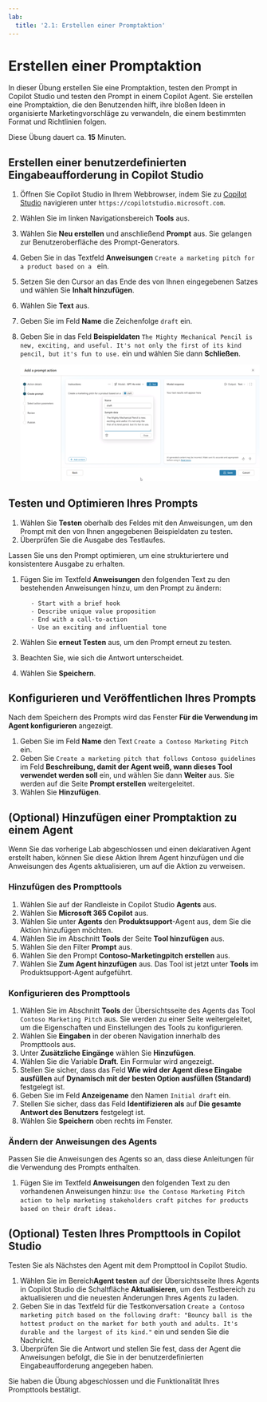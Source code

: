 ```yaml
---
lab:
  title: '2.1: Erstellen einer Promptaktion'
---
```


# Erstellen einer Promptaktion

In dieser Übung erstellen Sie eine Promptaktion, testen den Prompt in Copilot Studio und testen den Prompt in einem Copilot Agent. Sie erstellen eine Promptaktion, die den Benutzenden hilft, ihre bloßen Ideen in organisierte Marketingvorschläge zu verwandeln, die einem bestimmten Format und Richtlinien folgen.

Diese Übung dauert ca. **15** Minuten.

## Erstellen einer benutzerdefinierten Eingabeaufforderung in Copilot Studio

1. Öffnen Sie Copilot Studio in Ihrem Webbrowser, indem Sie zu [Copilot Studio](https://copilotstudio.microsoft.com) navigieren unter `https://copilotstudio.microsoft.com`.
1. Wählen Sie im linken Navigationsbereich **Tools** aus.
1. Wählen Sie **Neu erstellen** und anschließend **Prompt** aus. Sie gelangen zur Benutzeroberfläche des Prompt-Generators.
1. Geben Sie in das Textfeld **Anweisungen** `Create a marketing pitch for a product based on a ` ein.
1. Setzen Sie den Cursor an das Ende des von Ihnen eingegebenen Satzes und wählen Sie **Inhalt hinzufügen**.
1. Wählen Sie **Text** aus.
1. Geben Sie im Feld **Name** die Zeichenfolge `draft` ein.
1.  Geben Sie in das Feld **Beispieldaten** `The Mighty Mechanical Pencil is new, exciting, and useful. It's not only the first of its kind pencil, but it's fun to use.` ein und wählen Sie dann **Schließen**.

    ![Screenshot der Benutzeroberfläche des Prompt Builders in Copilot Studio mit einer Eingabevariablen, die mit dem Namen „draft“ konfiguriert wurde.](../Media/prompt-action-input.png)

## Testen und Optimieren Ihres Prompts

1. Wählen Sie **Testen** oberhalb des Feldes mit den Anweisungen, um den Prompt mit den von Ihnen angegebenen Beispieldaten zu testen.
1. Überprüfen Sie die Ausgabe des Testlaufes.

Lassen Sie uns den Prompt optimieren, um eine strukturiertere und konsistentere Ausgabe zu erhalten.

1. Fügen Sie im Textfeld **Anweisungen** den folgenden Text zu den bestehenden Anweisungen hinzu, um den Prompt zu ändern:

    ```The pitch should follow the following Contoso guidelines:
       - Start with a brief hook
       - Describe unique value proposition
       - End with a call-to-action
       - Use an exciting and influential tone
    ```

1. Wählen Sie **erneut Testen** aus, um den Prompt erneut zu testen.
1. Beachten Sie, wie sich die Antwort unterscheidet.
1. Wählen Sie **Speichern**.

## Konfigurieren und Veröffentlichen Ihres Prompts

Nach dem Speichern des Prompts wird das Fenster **Für die Verwendung im Agent konfigurieren** angezeigt.

1. Geben Sie im Feld **Name** den Text `Create a Contoso Marketing Pitch` ein.
1. Geben Sie `Create a marketing pitch that follows Contoso guidelines` im Feld **Beschreibung, damit der Agent weiß, wann dieses Tool verwendet werden soll** ein, und wählen Sie dann **Weiter** aus. Sie werden auf die Seite **Prompt erstellen** weitergeleitet.
1. Wählen Sie **Hinzufügen**.

## (Optional) Hinzufügen einer Promptaktion zu einem Agent

Wenn Sie das vorherige Lab abgeschlossen und einen deklarativen Agent erstellt haben, können Sie diese Aktion Ihrem Agent hinzufügen und die Anweisungen des Agents aktualisieren, um auf die Aktion zu verweisen.

### Hinzufügen des Prompttools

1. Wählen Sie auf der Randleiste in Copilot Studio **Agents** aus.
1. Wählen Sie **Microsoft 365 Copilot** aus.
1. Wählen Sie unter **Agents** den **Produktsupport**-Agent aus, dem Sie die Aktion hinzufügen möchten.
1. Wählen Sie im Abschnitt **Tools** der Seite **Tool hinzufügen** aus.
1. Wählen Sie den Filter **Prompt** aus.
1. Wählen Sie den Prompt **Contoso-Marketingpitch erstellen** aus.
1. Wählen Sie **Zum Agent hinzufügen** aus. Das Tool ist jetzt unter **Tools** im Produktsupport-Agent aufgeführt.

### Konfigurieren des Prompttools

1. Wählen Sie im Abschnitt **Tools** der Übersichtsseite des Agents das Tool `Contoso Marketing Pitch` aus. Sie werden zu einer Seite weitergeleitet, um die Eigenschaften und Einstellungen des Tools zu konfigurieren.
1. Wählen Sie **Eingaben** in der oberen Navigation innerhalb des Prompttools aus.
1. Unter **Zusätzliche Eingänge** wählen Sie **Hinzufügen**.
1. Wählen Sie die Variable **Draft**. Ein Formular wird angezeigt.
1. Stellen Sie sicher, dass das Feld **Wie wird der Agent diese Eingabe ausfüllen** auf **Dynamisch mit der besten Option ausfüllen (Standard)** festgelegt ist.
1. Geben Sie im Feld **Anzeigename** den Namen `Initial draft` ein.
1. Stellen Sie sicher, dass das Feld **Identifizieren als** auf **Die gesamte Antwort des Benutzers** festgelegt ist.
1. Wählen Sie **Speichern** oben rechts im Fenster.

### Ändern der Anweisungen des Agents

Passen Sie die Anweisungen des Agents so an, dass diese Anleitungen für die Verwendung des Prompts enthalten.

1. Fügen Sie im Textfeld **Anweisungen** den folgenden Text zu den vorhandenen Anweisungen hinzu: `Use the Contoso Marketing Pitch action to help marketing stakeholders craft pitches for products based on their draft ideas.`

## (Optional) Testen Ihres Prompttools in Copilot Studio

Testen Sie als Nächstes den Agent mit dem Prompttool in Copilot Studio.

1. Wählen Sie im Bereich**Agent testen** auf der Übersichtsseite Ihres Agents in Copilot Studio die Schaltfläche **Aktualisieren**, um den Testbereich zu aktualisieren und die neuesten Änderungen Ihres Agents zu laden.
1. Geben Sie in das Textfeld für die Testkonversation `Create a Contoso marketing pitch based on the following draft: "Bouncy ball is the hottest product on the market for both youth and adults. It's durable and the largest of its kind."` ein und senden Sie die Nachricht.
1. Überprüfen Sie die Antwort und stellen Sie fest, dass der Agent die Anweisungen befolgt, die Sie in der benutzerdefinierten Eingabeaufforderung angegeben haben.

Sie haben die Übung abgeschlossen und die Funktionalität Ihres Prompttools bestätigt.
